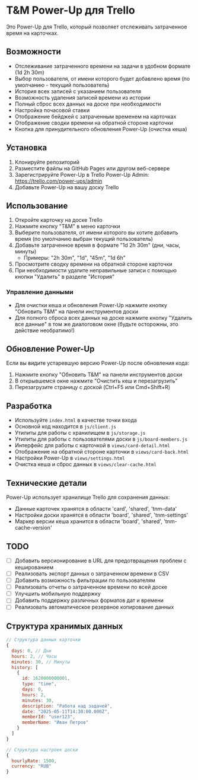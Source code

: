 # T&M Power-Up для Trello

Это Power-Up для Trello, который позволяет отслеживать затраченное время на карточках.

## Возможности

- Отслеживание затраченного времени на задачи в удобном формате (1d 2h 30m)
- Выбор пользователя, от имени которого будет добавлено время (по умолчанию - текущий пользователь)
- История всех записей с указанием пользователя
- Возможность удаления записей времени из истории
- Полный сброс всех данных на доске при необходимости
- Настройка почасовой ставки
- Отображение бейджей с затраченным временем на карточках
- Отображение сводки времени на обратной стороне карточки
- Кнопка для принудительного обновления Power-Up (очистка кеша)

## Установка

1. Клонируйте репозиторий
2. Разместите файлы на GitHub Pages или другом веб-сервере
3. Зарегистрируйте Power-Up в Trello Power-Up Admin: https://trello.com/power-ups/admin
4. Добавьте Power-Up на вашу доску Trello

## Использование

1. Откройте карточку на доске Trello
2. Нажмите кнопку "T&M" в меню карточки
3. Выберите пользователя, от имени которого вы хотите добавить время (по умолчанию выбран текущий пользователь)
4. Добавьте затраченное время в формате "1d 2h 30m" (дни, часы, минуты)
   - Примеры: "2h 30m", "1d", "45m", "1d 6h"
5. Просмотрите сводку времени на обратной стороне карточки
6. При необходимости удалите неправильные записи с помощью кнопки "Удалить" в разделе "История"

### Управление данными

- Для очистки кеша и обновления Power-Up нажмите кнопку "Обновить T&M" на панели инструментов доски
- Для полного сброса всех данных на доске нажмите кнопку "Удалить все данные" в том же диалоговом окне (будьте осторожны, это действие необратимо!)

## Обновление Power-Up

Если вы видите устаревшую версию Power-Up после обновления кода:

1. Нажмите кнопку "Обновить T&M" на панели инструментов доски
2. В открывшемся окне нажмите "Очистить кеш и перезагрузить"
3. Перезагрузите страницу с доской (Ctrl+F5 или Cmd+Shift+R)

## Разработка

- Используйте `index.html` в качестве точки входа
- Основной код находится в `js/client.js`
- Утилиты для работы с хранилищем в `js/storage.js`
- Утилиты для работы с пользователями доски в `js/board-members.js`
- Интерфейс для работы с карточкой в `views/card-detail.html`
- Отображение на обратной стороне карточки в `views/card-back.html`
- Настройки Power-Up в `views/settings.html`
- Очистка кеша и сброс данных в `views/clear-cache.html`

## Технические детали

Power-Up использует хранилище Trello для сохранения данных:
- Данные карточек хранятся в области 'card', 'shared', 'tnm-data'
- Настройки доски хранятся в области 'board', 'shared', 'tnm-settings'
- Маркер версии кеша хранится в области 'board', 'shared', 'tnm-cache-version'

## TODO

- [ ] Добавить версионирование в URL для предотвращения проблем с кешированием
- [ ] Реализовать экспорт данных о затраченном времени в CSV
- [ ] Добавить возможность фильтрации по пользователям
- [ ] Реализовать отчеты о затраченном времени по всей доске
- [ ] Улучшить мобильную поддержку
- [ ] Добавить поддержку различных форматов дат и времени
- [ ] Реализовать автоматическое резервное копирование данных

## Структура хранимых данных

```javascript
// Структура данных карточки
{
  days: 0, // Дни
  hours: 2, // Часы
  minutes: 30, // Минуты
  history: [
    {
      id: 1620000000001,
      type: "time",
      days: 0,
      hours: 2,
      minutes: 30,
      description: "Работа над задачей",
      date: "2025-05-11T14:30:00.000Z",
      memberId: "user123",
      memberName: "Иван Петров"
    }
  ]
}

// Структура настроек доски
{
  hourlyRate: 1500,
  currency: "RUB"
}